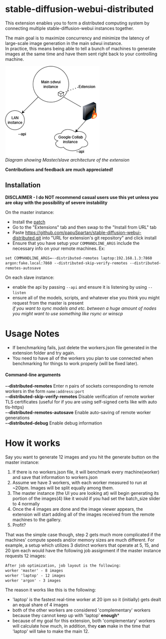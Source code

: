 # stable-diffusion-webui-distributed
This extension enables you to form a distributed computing system by connecting multiple stable-diffusion-webui instances together.

The main goal is to maximize concurrency and minimize the latency of large-scale image generation in the main sdwui instance.\
In practice, this means being able to tell a bunch of machines to generate images at the same time and have them sent right back to your controlling machine. 

![alt text](doc/sdwui_distributed.drawio.png)\
*Diagram showing Master/slave architecture of the extension*

**Contributions and feedback are much appreciated!**

## Installation
**DISCLAIMER - I do NOT recommend casual users use this yet unless you are okay with the possibility of severe instability**

On the master instance:
- Install the [patch](https://gist.github.com/papuSpartan/e300f5a7030b6179f7e73dd6f75891fb)
- Go to the "Extensions" tab and then swap to the "Install from URL" tab
- Paste https://github.com/papuSpartan/stable-diffusion-webui-distributed.git into "URL for extension's git repository" and click install
- Ensure that you have setup your `COMMANDLINE_ARGS` include the necessary info on your remote machines. Ex:
```
set COMMANDLINE_ARGS=--distributed-remotes laptop:192.168.1.3:7860 argon:fake.local:7860 --distributed-skip-verify-remotes --distributed-remotes-autosave
```

On each slave instance:
- enable the api by passing `--api` and ensure it is listening by using `--listen`
- ensure all of the models, scripts, and whatever else you think you might request from the master is present\
*if you want to sync models and etc. between a huge amount of nodes you might want to use something like rsync or winscp*

# Usage Notes
- If benchmarking fails, just delete the workers.json file generated in the extension folder and try again.
- You need to have all of the workers you plan to use connected when benchmarking for things to work properly (will be fixed later).

#### Command-line arguments

**--distributed-remotes** Enter n pairs of sockets corresponding to remote workers in the form `name:address:port`\
**--distributed-skip-verify-remotes** Disable verification of remote worker TLS certificates (useful for if you are using self-signed certs like with auto tls-https)\
**--distributed-remotes-autosave** Enable auto-saving of remote worker generations\
**--distributed-debug** Enable debug information

# How it works
Say you want to generate 12 images and you hit the generate button on the master instance:
1. If there is no workers.json file, it will benchmark every machine(worker) and save that information to workers.json
2. Assume we have 3 workers, with each worker measured to run at ~20ipm. Images will be split equally among them.
3. The master instance (the UI you are looking at) will begin generating its portion of the images(4) like it would if you had set the batch_size slider to 4 normally
4. Once the 4 images are done and the image viewer appears, the extension will start adding all of the images received from the remote machines to the gallery.
5. Profit?

That was the simple case though, step 2 gets much more complicated if the machines' compute speeds and/or memory sizes are much different. For example, a setup which utilizes 3 distinct workers that operate at 5, 15, and 20 ipm each would have the following job assignment if the master instance requests 12 images:
```
After job optimization, job layout is the following:
worker 'master' - 8 images
worker 'laptop' - 12 images
worker 'argon' - 3 images
```

The reason it works like this is the following:
- 'laptop' is the fastest real-time worker at 20 ipm so it (initially) gets dealt an equal share of 4 images
- both of the other workers are considered 'complementary' workers because they cannot keep up with 'laptop' **enough***
- because of my goal for this extension, both 'complementary' workers will calculate how much, in addition, they **can** make in the time that 'laptop' will take to make the main 12.
